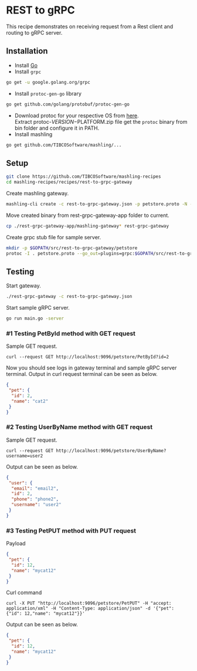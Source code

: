 # REST to gRPC
This recipe demonstrates on receiving request from a Rest client and routing to gRPC server.

## Installation
* Install [Go](https://golang.org/)
* Install `grpc`
```bash
go get -u google.golang.org/grpc
```
* Install `protoc-gen-go` library
```bash
go get github.com/golang/protobuf/protoc-gen-go
```
* Download protoc for your respective OS from [here](https://github.com/google/protobuf/releases).<br>Extract protoc-$VERSION-$PLATFORM.zip file get the `protoc` binary from bin folder and configure it in PATH.
* Install mashling
```bash
go get github.com/TIBCOSoftware/mashling/...
```
## Setup
```bash
git clone https://github.com/TIBCOSoftware/mashling-recipes
cd mashling-recipes/recipes/rest-to-grpc-gateway
```
Create mashling gateway.
```bash
mashling-cli create -c rest-to-grpc-gateway.json -p petstore.proto -N -n rest-grpc-gateway-app
```

Move created binary from rest-grpc-gateway-app folder to current.
```bash
cp ./rest-grpc-gateway-app/mashling-gateway* rest-grpc-gateway
```
Create grpc stub file for sample server.
```bash
mkdir -p $GOPATH/src/rest-to-grpc-gateway/petstore
protoc -I . petstore.proto --go_out=plugins=grpc:$GOPATH/src/rest-to-grpc-gateway/petstore/
```

## Testing
Start gateway.
```bash
./rest-grpc-gateway -c rest-to-grpc-gateway.json
```

Start sample gRPC server.
```bash
go run main.go -server
```

### #1 Testing PetById method with GET request
Sample GET request.
```curl
curl --request GET http://localhost:9096/petstore/PetById?id=2
```
Now you should see logs in gateway terminal and sample gRPC server terminal. Output in curl request terminal can be seen as below.
```json
{
 "pet": {
  "id": 2,
  "name": "cat2"
 }
}
```
### #2 Testing UserByName method with GET request
Sample GET request.
```curl
curl --request GET http://localhost:9096/petstore/UserByName?username=user2
```
Output can be seen as below.
```json
{
 "user": {
  "email": "email2",
  "id": 2,
  "phone": "phone2",
  "username": "user2"
 }
}
```
### #3 Testing PetPUT method with PUT request
Payload
```json
{
 "pet": {
  "id": 12,
  "name": "mycat12"
 }
}
```
Curl command
```curl
curl -X PUT "http://localhost:9096/petstore/PetPUT" -H "accept: application/xml" -H "Content-Type: application/json" -d '{"pet": {"id": 12,"name": "mycat12"}}'
```
Output can be seen as below.
```json
{
 "pet": {
  "id": 12,
  "name": "mycat12"
 }
}
```